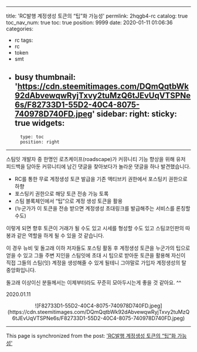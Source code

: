 
---
title: 'RC발행 계정생성 토큰의 “팁”화 가능성'
permlink: 2hqgb4-rc
catalog: true
toc_nav_num: true
toc: true
position: 9999
date: 2020-01-11 01:06:36
categories:
- rc
tags:
- rc
- token
- smt
- busy
thumbnail: 'https://cdn.steemitimages.com/DQmQqtbWk92dAbvewqwRyjTxvy2tuMzQ6tJEvUqVTSPNe6s/F82733D1-55D2-40C4-8075-740978D740FD.jpeg'
sidebar:
    right:
        sticky: true
widgets:
    -
        type: toc
        position: right
---


스팀잇 개발자 중 한명인 로츠케이프(roadscape)가 커뮤니티 기능 향상을 위해 유저 피드백을 담아둔 커뮤니티에 남긴 댓글을 찾아보다가 놀라운 댓글을 하나 발견했습니다. 

* RC를 통한 무료 계정생성 토큰 발급을 기존 액티브키 권한에서 포스팅키 권한으로 하향
* 포스팅키 권한으로 해당 토큰 전송 가능 토록
* 스팀 블록체인에서 “팁”으로 계정 생성 토큰을 활용
* (누군가가 이 토큰을 전송 받으면 계정생성 초대링크를 발급해주는 서비스를 론칭할 수도)

이렇게 되면 향후 토큰이 거래가 될 수도 있고 시세를 형성할 수도 있고 스팀코인판의 따봉과 같은 역할을 하게 될 수 있을 것 같습니다. 

이 경우 뉴비 및 돌고래 이하 저자들도 포스팅 활동 후 계정생성 토큰을 누군가의 팁으로 얻을 수 있고 그들 주변 지인을 스팀잇에 초대 시 팁으로 받아둔 토큰을 활용해 자신이 직접 그들의 스팀(잇) 계정을 생성해줄 수 있게 될테니 그야말로 가입자 계정생성의 탈중앙화입니다.

돌고래 이상이신 분들께서는 이제부터라도 꾸준히 모아두시는게 좋을 것 같아요. ^^

2020.01.11

<center>
![F82733D1-55D2-40C4-8075-740978D740FD.jpeg](https://cdn.steemitimages.com/DQmQqtbWk92dAbvewqwRyjTxvy2tuMzQ6tJEvUqVTSPNe6s/F82733D1-55D2-40C4-8075-740978D740FD.jpeg)
</center>

- - -

This page is synchronized from the post: ['RC발행 계정생성 토큰의 “팁”화 가능성'](https://steemit.com/@jaydih/2hqgb4-rc)
